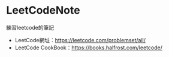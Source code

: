 # LeetCodeNote
練習leetcode的筆記

* LeetCode網址：https://leetcode.com/problemset/all/
* LeetCode CookBook：https://books.halfrost.com/leetcode/